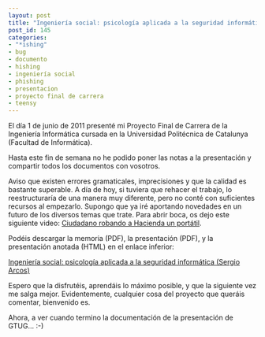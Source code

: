 ```yaml
---
layout: post
title: "Ingeniería social: psicología aplicada a la seguridad informática"  
post_id: 145
categories: 
- "*ishing"
- bug
- documento
- hishing
- ingeniería social
- phishing
- presentacion
- proyecto final de carrera
- teensy
---
```


El día 1 de junio de 2011 presenté mi Proyecto Final de Carrera de la Ingeniería Informática cursada en la Universidad Politécnica de Catalunya (Facultad de Informática).

Hasta este fin de semana no he podido poner las notas a la presentación y compartir todos los documentos con vosotros.

Aviso que existen errores gramaticales, imprecisiones y que la calidad es bastante superable. A día de hoy, si tuviera que rehacer el trabajo, lo reestructuraría de una manera muy diferente, pero no conté con suficientes recursos al empezarlo. Supongo que ya iré aportando novedades en un futuro de los diversos temas que trate. Para abrir boca, os dejo este siguiente video:
[Ciudadano robando a Hacienda un portátil](http://www.youtube.com/watch?v=HIWSYfT4Ics).

Podéis descargar la memoria (PDF), la presentación (PDF), y la presentación anotada (HTML) en el enlace inferior:


[Ingeniería social: psicología aplicada a la seguridad informática (Sergio Arcos)](http://dl.dropbox.com/u/7186726/Ingenieria-Social_Psicologia-aplicada-a-la-seguridad-informatica_Sergio-Arcos.zip)

Espero que la disfrutéis, aprendáis lo máximo posible, y que la siguiente vez me salga mejor. Evidentemente, cualquier cosa del proyecto que queráis comentar, bienvenido es.

Ahora, a ver cuando termino la documentación de la presentación de GTUG... :-)